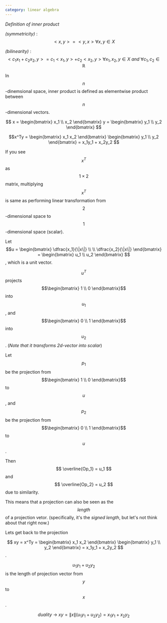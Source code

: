 ```yaml
---
category: linear algebra
---
```


_Definition of inner product_

_(symmetricity)_ : $$ <x,y> = <y,x> \forall x,y \in X $$

_(bilinearity)_ : $$ <c_1x_1 + c_2x_2, y> = c_1<x_1, y> + c_2<x_2, y> \forall x_1, x_2, y \in X \: and \: \forall c_1, c_2 \in \mathbb{R} $$

In $$n$$-dinemsional space, inner product is defined as elementwise product between $$n$$-dimensional vectors.

$$ x = \begin{bmatrix} x_1 \\ x_2 \end{bmatrix} y = \begin{bmatrix} y_1 \\ y_2 \end{bmatrix} $$


$$x^Ty = \begin{bmatrix} x_1 x_2 \end{bmatrix} \begin{bmatrix} y_1 \\ y_2 \end{bmatrix} = x_1y_1 + x_2y_2 $$

If you see $$x^T$$ as $$1 \times 2$$ matrix, multiplying $$x^T$$ is same as performing linear transformation from $$2$$-dimensional space to $$1$$-dimensional space (scalar).

Let $$u = \begin{bmatrix} \dfrac{x_1}{\|x\|} \\ \\  \dfrac{x_2}{\|x\|} \end{bmatrix} = \begin{bmatrix} u_1 \\ u_2 \end{bmatrix} $$, which is a unit vector.

$$
u^T$$ projects $$\begin{bmatrix} 1 \\ 0 \end{bmatrix}$$ into $$u_1$$, and $$\begin{bmatrix} 0 \\ 1 \end{bmatrix}$$ into $$u_2$$. (_Note that it transforms 2d-vector into scalar_)

Let $$ p_1 $$ be the projection from $$\begin{bmatrix} 1 \\ 0 \end{bmatrix}$$ to $$u$$, and $$p_2$$ be the projection from $$\begin{bmatrix} 0 \\ 1 \end{bmatrix}$$ to $$u$$.

Then $$ \overline{Op_1} = u_1 $$ and $$ \overline{Op_2} = u_2 $$ due to similarity.

This means that a projection can also be seen as the $$length$$ of a projection vetor. (specifically, it's the _signed length_, but let's not think about that right now.)

Lets get back to the projection 

$$
xy = x^Ty = \begin{bmatrix} x_1 x_2 \end{bmatrix} \begin{bmatrix} y_1 \\ y_2 \end{bmatrix} = x_1y_1 + x_2y_2
$$.


$$
u_1y_1 + u_2y_2
$$
is the length of projection vector from $$y$$ to $$x$$.

$$ duality \: \rightarrow \: xy = \|x\|(u_1y_1 + u_2y_2) = x_1y_1 + x_2y_2$$